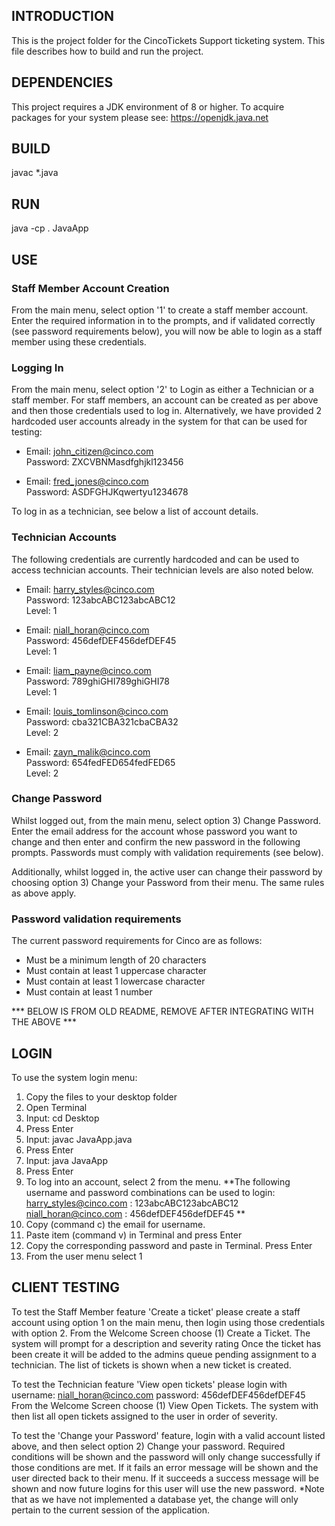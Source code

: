 ## INTRODUCTION
This is the project folder for the CincoTickets Support ticketing system. This file describes how to build and run the project.


## DEPENDENCIES
This project requires a JDK environment of 8 or higher. To acquire packages for your system please see: https://openjdk.java.net


## BUILD
javac *.java


## RUN
java -cp . JavaApp


## USE
### Staff Member Account Creation
From the main menu, select option '1' to create a staff member account.
Enter the required information in to the prompts, and if validated 
correctly (see password requirements below), you will now be able
to login as a staff member using these credentials.

### Logging In
From the main menu, select option '2' to Login as either a Technician
or a staff member. For staff members, an account can be created as per
above and then those credentials used to log in. Alternatively, we have
provided 2 hardcoded user accounts already in the system for that can
be used for testing:

- Email: 	john_citizen@cinco.com  
  Password: 	ZXCVBNMasdfghjkl123456  
  
- Email:	fred_jones@cinco.com  
  Password:	ASDFGHJKqwertyu1234678  
		
To log in as a technician, see below a list of account details.

### Technician Accounts
The following credentials are currently hardcoded
and can be used to access technician accounts.
Their technician levels are also noted below.

- Email: 	harry_styles@cinco.com  
  Password: 	123abcABC123abcABC12  
  Level:	1  

- Email: 	niall_horan@cinco.com  
  Password: 	456defDEF456defDEF45  
  Level:	1  

- Email: 	liam_payne@cinco.com  
  Password: 	789ghiGHI789ghiGHI78  
  Level:	1  

- Email: 	louis_tomlinson@cinco.com  
  Password: 	cba321CBA321cbaCBA32  
  Level:	2  

- Email: 	zayn_malik@cinco.com  
  Password: 	654fedFED654fedFED65  
  Level:	2  

### Change Password
Whilst logged out, from the main menu, select option 3) Change Password. 
Enter the email address for the account whose password you want to change
and then enter and confirm the new password in the following prompts.
Passwords must comply with validation requirements (see below).

Additionally, whilst logged in, the active user can change their password by choosing
option 3) Change your Password from their menu. The same rules as above apply.

### Password validation requirements
The current password requirements for Cinco are as follows:
- Must be a minimum length of 20 characters
- Must contain at least 1 uppercase character
- Must contain at least 1 lowercase character
- Must contain at least 1 number





*** BELOW IS FROM OLD README, REMOVE AFTER INTEGRATING WITH THE ABOVE ***

## LOGIN

To use the system login menu: 
1. Copy the files to your desktop folder
2. Open Terminal
3. Input: cd Desktop
4. Press Enter
5. Input: javac JavaApp.java
6. Press Enter
7. Input: java JavaApp
8. Press Enter
9. To log into an account, select 2 from the menu.
**The following username and password
combinations can be used to login:
harry_styles@cinco.com : 123abcABC123abcABC12
niall_horan@cinco.com : 456defDEF456defDEF45
**
10. Copy (command c) the email for username. 
11. Paste item (command v) in Terminal and press Enter
12. Copy the corresponding password and paste in Terminal. Press Enter
13. From the user menu select 1

## CLIENT TESTING
To test the Staff Member feature 'Create a ticket' please create a staff
account using option 1 on the main menu, then login using those credentials
with option 2.
From the Welcome Screen choose (1) Create a Ticket.
The system will prompt for a description and severity rating
Once the ticket has been create it will be added to the admins queue 
pending assignment to a technician.  The list of tickets is 
shown when a new ticket is created.

To test the Technician feature 'View open tickets' please login with
username: niall_horan@cinco.com
password: 456defDEF456defDEF45
From the Welcome Screen choose (1) View Open Tickets.
The system with then list all open tickets assigned to the user
in order of severity. 

To test the 'Change your Password' feature, login with a valid account listed
above, and then select option 2) Change your password. Required conditions
will be shown and the password will only change successfully if those conditions
are met. If it fails an error message will be shown and the user directed back to
their menu. If it succeeds a success message will be shown and now future logins 
for this user will use the new password.
*Note that as we have not implemented a database yet, the change will only
pertain to the current session of the application.
